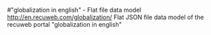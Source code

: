 #"globalization in english" - Flat file data model
http://en.recuweb.com/globalization/
Flat JSON file data model of the recuweb portal "globalization in english"

